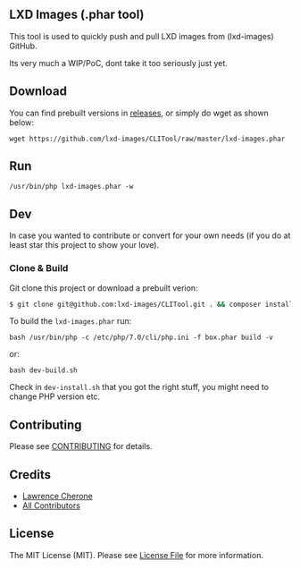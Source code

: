 ## LXD Images (.phar tool)

This tool is used to quickly push and pull LXD images from (lxd-images) GitHub.

Its very much a WIP/PoC, dont take it too seriously just yet.

## Download

You can find prebuilt versions in [releases](https://github.com/lxd-images/CLITool/releases), or simply do wget as shown below:

`wget https://github.com/lxd-images/CLITool/raw/master/lxd-images.phar`

## Run

`/usr/bin/php lxd-images.phar -w`

## Dev

In case you wanted to contribute or convert for your own needs (if you do at least star this project to show your love).

### Clone & Build

Git clone this project or download a prebuilt verion:

``` bash
$ git clone git@github.com:lxd-images/CLITool.git . && composer install
```

To build the `lxd-images.phar` run:

`bash /usr/bin/php -c /etc/php/7.0/cli/php.ini -f box.phar build -v`

or:

`bash dev-build.sh`

Check in `dev-install.sh` that you got the right stuff, you might need to change PHP version etc.


## Contributing

Please see [CONTRIBUTING](CONTRIBUTING.md) for details.


## Credits

 - [Lawrence Cherone](http://github.com/lcherone)
 - [All Contributors](../../contributors)


## License

The MIT License (MIT). Please see [License File](LICENSE) for more information.